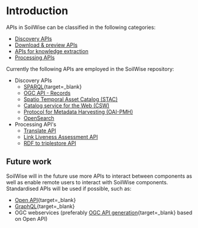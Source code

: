 # Introduction


APIs in SoilWise can be classified in the following categories:

- [Discovery APIs](./metadata-apis.md)
- [Download & preview APIs](./data-download.md)
- [APIs for knowledge extraction](./knowledge-extraction.md)
- [Processing APIs](./processing-apis.md)


Currently the following APIs are employed in the SoilWise repository:

- Discovery APIs
    - [SPARQL](https://www.w3.org/TR/sparql11-query/){target=_blank}
    - [OGC API - Records](#)
    - [Spatio Temporal Asset Catalog (STAC)](#)
    - [Catalog service for the Web (CSW)](#)
    - [Protocol for Metadata Harvesting (OAI-PMH)](#)
    - [OpenSearch](#)
- Processing API's
    - [Translate API](#)
    - [Link Liveness Assessment API](#)
    - [RDF to triplestore API](#)

## Future work

SoilWise will in the future use more APIs to interact between components as well as enable remote users to interact with SoilWise components. Standardised APIs will be used if possible, such as:

- [Open API](https://www.openapis.org/){target=_blank}
- [GraphQL](https://graphql.com){target=_blank}
- OGC webservices (preferably [OGC API generation](https://ogcapi.ogc.org/){target=_blank} based on Open API)
